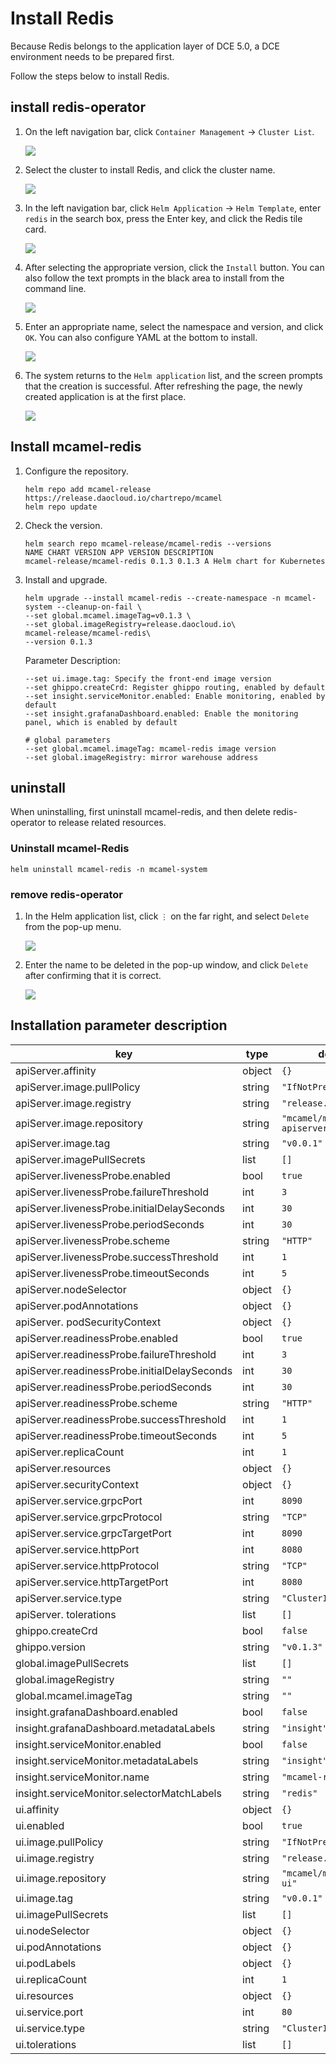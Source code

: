 # Install Redis

Because Redis belongs to the application layer of DCE 5.0, a DCE environment needs to be prepared first.

Follow the steps below to install Redis.

## install redis-operator

1. On the left navigation bar, click `Container Management` -> `Cluster List`.

    ![](../images/install01.png)

2. Select the cluster to install Redis, and click the cluster name.

    ![](../images/install02.png)

3. In the left navigation bar, click `Helm Application` -> `Helm Template`, enter `redis` in the search box, press the Enter key, and click the Redis tile card.

    ![](../images/install03.png)

4. After selecting the appropriate version, click the `Install` button. You can also follow the text prompts in the black area to install from the command line.

    ![](../images/install04.png)

5. Enter an appropriate name, select the namespace and version, and click `OK`. You can also configure YAML at the bottom to install.

    ![](../images/install05.png)

6. The system returns to the `Helm application` list, and the screen prompts that the creation is successful. After refreshing the page, the newly created application is at the first place.

    ![](../images/install06.png)

## Install mcamel-redis

1. Configure the repository.

    ```shell
    helm repo add mcamel-release https://release.daocloud.io/chartrepo/mcamel
    helm repo update
    ```

2. Check the version.

    ```shell
    helm search repo mcamel-release/mcamel-redis --versions
    NAME CHART VERSION APP VERSION DESCRIPTION
    mcamel-release/mcamel-redis 0.1.3 0.1.3 A Helm chart for Kubernetes
    ```

3. Install and upgrade.

    ```shell
    helm upgrade --install mcamel-redis --create-namespace -n mcamel-system --cleanup-on-fail \
    --set global.mcamel.imageTag=v0.1.3 \
    --set global.imageRegistry=release.daocloud.io\
    mcamel-release/mcamel-redis\
    --version 0.1.3
    ```

    Parameter Description:

    ```shell
    --set ui.image.tag: Specify the front-end image version
    --set ghippo.createCrd: Register ghippo routing, enabled by default
    --set insight.serviceMonitor.enabled: Enable monitoring, enabled by default
    --set insight.grafanaDashboard.enabled: Enable the monitoring panel, which is enabled by default

    # global parameters
    --set global.mcamel.imageTag: mcamel-redis image version
    --set global.imageRegistry: mirror warehouse address
    ```

## uninstall

When uninstalling, first uninstall mcamel-redis, and then delete redis-operator to release related resources.

### Uninstall mcamel-Redis

```shell
helm uninstall mcamel-redis -n mcamel-system
```

### remove redis-operator

1. In the Helm application list, click `⋮` on the far right, and select `Delete` from the pop-up menu.

    ![](../images/uninstall01.png)

2. Enter the name to be deleted in the pop-up window, and click `Delete` after confirming that it is correct.

    ![](../images/uninstall02.png)

## Installation parameter description

| key | type | default | description |
|-----|------|---------|-------------|
| apiServer.affinity | object | `{}` | |
| apiServer.image.pullPolicy | string | `"IfNotPresent"` | |
| apiServer.image.registry | string | `"release.daocloud.io"` | |
| apiServer.image.repository | string | `"mcamel/mcamel-redis-apiserver"` | |
| apiServer.image.tag | string | `"v0.0.1"` | |
| apiServer.imagePullSecrets | list | `[]` | |
| apiServer.livenessProbe.enabled | bool | `true` | |
| apiServer.livenessProbe.failureThreshold | int | `3` | |
| apiServer.livenessProbe.initialDelaySeconds | int | `30` | |
| apiServer.livenessProbe.periodSeconds | int | `30` | |
| apiServer.livenessProbe.scheme | string | `"HTTP"` | |
| apiServer.livenessProbe.successThreshold | int | `1` | |
| apiServer.livenessProbe.timeoutSeconds | int | `5` | |
| apiServer.nodeSelector | object | `{}` | |
| apiServer.podAnnotations | object | `{}` | |
| apiServer. podSecurityContext | object | `{}` | |
| apiServer.readinessProbe.enabled | bool | `true` | |
| apiServer.readinessProbe.failureThreshold | int | `3` | |
| apiServer.readinessProbe.initialDelaySeconds | int | `30` | |
| apiServer.readinessProbe.periodSeconds | int | `30` | |
| apiServer.readinessProbe.scheme | string | `"HTTP"` | |
| apiServer.readinessProbe.successThreshold | int | `1` | |
| apiServer.readinessProbe.timeoutSeconds | int | `5` | |
| apiServer.replicaCount | int | `1` | |
| apiServer.resources | object | `{}` | |
| apiServer.securityContext | object | `{}` | |
| apiServer.service.grpcPort | int | `8090` | |
| apiServer.service.grpcProtocol | string | `"TCP"` | |
| apiServer.service.grpcTargetPort | int | `8090` | |
| apiServer.service.httpPort | int | `8080` | |
| apiServer.service.httpProtocol | string | `"TCP"` | |
| apiServer.service.httpTargetPort | int | `8080` | |
| apiServer.service.type | string | `"ClusterIP"` | |
| apiServer. tolerations | list | `[]` | |
| ghippo.createCrd | bool | `false` | |
| ghippo.version | string | `"v0.1.3"` | |
| global.imagePullSecrets | list | `[]` | |
| global.imageRegistry | string | `""` | |
| global.mcamel.imageTag | string | `""` | |
| insight.grafanaDashboard.enabled | bool | `false` | |
| insight.grafanaDashboard.metadataLabels | string | `"insight"` | |
| insight.serviceMonitor.enabled | bool | `false` | |
| insight.serviceMonitor.metadataLabels | string | `"insight"` | |
| insight.serviceMonitor.name | string | `"mcamel-redis"` | |
| insight.serviceMonitor.selectorMatchLabels | string | `"redis"` | |
| ui.affinity | object | `{}` | |
| ui.enabled | bool | `true` | |
| ui.image.pullPolicy | string | `"IfNotPresent"` | |
| ui.image.registry | string | `"release.daocloud.io"` | |
| ui.image.repository | string | `"mcamel/mcamel-redis-ui"` | |
| ui.image.tag | string | `"v0.0.1"` | |
| ui.imagePullSecrets | list | `[]` | |
| ui.nodeSelector | object | `{}` | |
| ui.podAnnotations | object | `{}` | |
| ui.podLabels | object | `{}` | |
| ui.replicaCount | int | `1` | |
| ui.resources | object | `{}` | |
| ui.service.port | int | `80` | |
| ui.service.type | string | `"ClusterIP"` | |
| ui.tolerations | list | `[]` | |